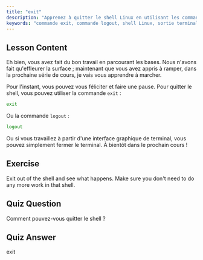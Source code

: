 ```yaml
---
title: "exit"
description: "Apprenez à quitter le shell Linux en utilisant les commandes 'exit' ou 'logout'. Comprenez la navigation de base du shell pour les débutants. Commencez votre parcours Linux dès aujourd'hui !"
keywords: "commande exit, commande logout, shell Linux, sortie terminal, bases Linux, Linux débutant, tutoriel Linux"
---
```


## Lesson Content

Eh bien, vous avez fait du bon travail en parcourant les bases. Nous n'avons fait qu'effleurer la surface ; maintenant que vous avez appris à ramper, dans la prochaine série de cours, je vais vous apprendre à marcher.

Pour l'instant, vous pouvez vous féliciter et faire une pause. Pour quitter le shell, vous pouvez utiliser la commande `exit` :

```bash
exit
```

Ou la commande `logout` :

```bash
logout
```

Ou si vous travaillez à partir d'une interface graphique de terminal, vous pouvez simplement fermer le terminal. À bientôt dans le prochain cours !

## Exercise

Exit out of the shell and see what happens. Make sure you don't need to do any more work in that shell.

## Quiz Question

Comment pouvez-vous quitter le shell ?

## Quiz Answer

exit
